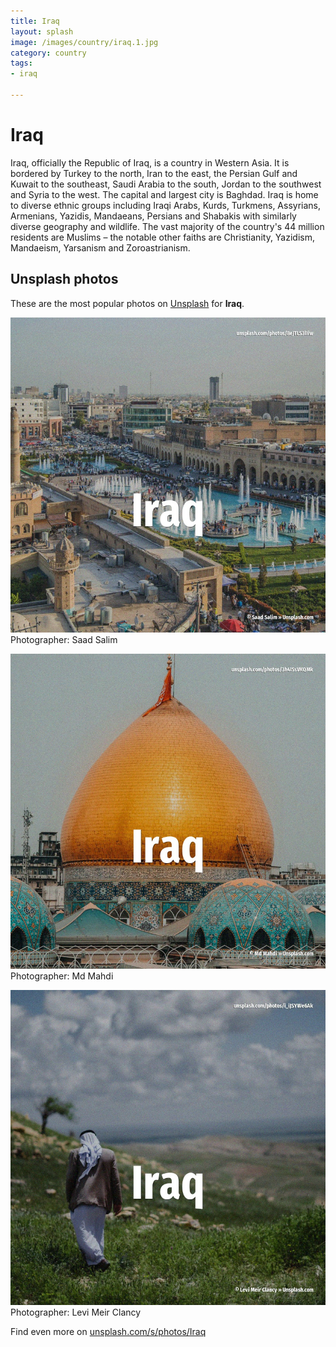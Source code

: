 ```yaml
---
title: Iraq
layout: splash
image: /images/country/iraq.1.jpg
category: country
tags:
- iraq

---
```

# Iraq

Iraq, officially the Republic of Iraq, is a country in Western Asia. It is bordered by Turkey to the north, Iran to the east, the Persian Gulf and Kuwait to the  southeast, Saudi Arabia to the south, Jordan to the southwest and Syria to the west. The capital and largest city is Baghdad. Iraq is home to diverse ethnic groups including Iraqi Arabs, Kurds, Turkmens, Assyrians, Armenians,  Yazidis, Mandaeans, Persians and Shabakis with similarly diverse geography and wildlife. The vast majority of the country's 44 million residents are Muslims – the notable other faiths are  Christianity, Yazidism, Mandaeism, Yarsanism and Zoroastrianism. 

 
## Unsplash photos
These are the most popular photos on [Unsplash](https://unsplash.com) for **Iraq**.
 
![Iraq](/images/country/iraq.1.jpg)
Photographer:  Saad Salim
 
![Iraq](/images/country/iraq.2.jpg)
Photographer:  Md Mahdi
 
![Iraq](/images/country/iraq.3.jpg)
Photographer:  Levi Meir Clancy
 
Find even more on [unsplash.com/s/photos/Iraq](https://unsplash.com/s/photos/Iraq)
 
